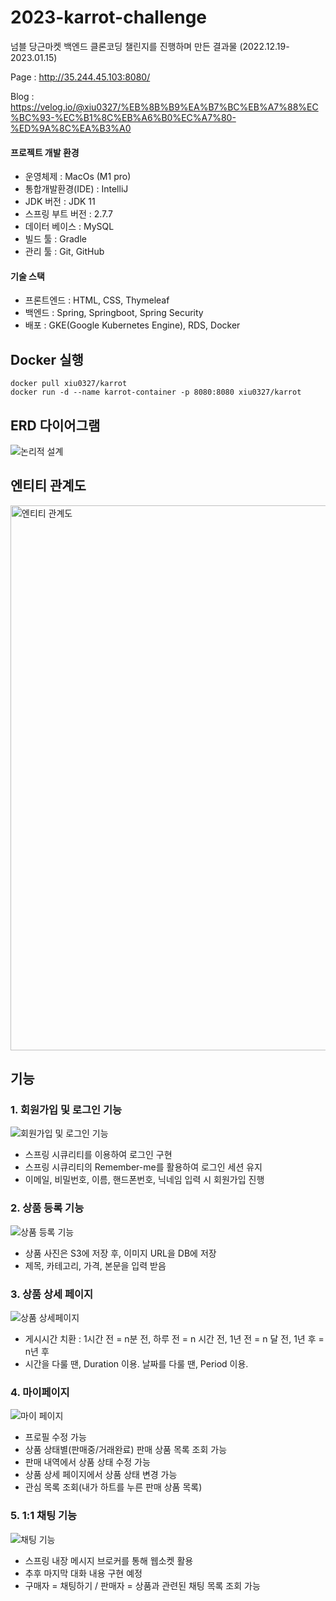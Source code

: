 # 2023-karrot-challenge
넘블 당근마켓 백엔드 클론코딩 챌린지를 진행하며 만든 결과물 (2022.12.19-2023.01.15)

Page : http://35.244.45.103:8080/

Blog : https://velog.io/@xiu0327/%EB%8B%B9%EA%B7%BC%EB%A7%88%EC%BC%93-%EC%B1%8C%EB%A6%B0%EC%A7%80-%ED%9A%8C%EA%B3%A0

#### 프로젝트 개발 환경
- 운영체제 : MacOs (M1 pro)
- 통합개발환경(IDE) : IntelliJ
- JDK 버전 : JDK 11
- 스프링 부트 버전 : 2.7.7
- 데이터 베이스 : MySQL
- 빌드 툴 : Gradle
- 관리 툴 : Git, GitHub


#### 기술 스택
- 프론트엔드 : HTML, CSS, Thymeleaf
- 백엔드 : Spring, Springboot, Spring Security
- 배포 : GKE(Google Kubernetes Engine), RDS, Docker

## Docker 실행
~~~
docker pull xiu0327/karrot
docker run -d --name karrot-container -p 8080:8080 xiu0327/karrot
~~~

## ERD 다이어그램

![논리적 설계](https://user-images.githubusercontent.com/78461009/212488771-82bd5b95-b83e-45d5-89ff-8df392410ead.png)


## 엔티티 관계도

<img width="872" alt="엔티티 관계도" src="https://user-images.githubusercontent.com/78461009/212487731-11395a72-81ad-479a-81ea-408e1b5f585d.png">

## 기능
### 1. 회원가입 및 로그인 기능
![회원가입 및 로그인 기능](https://user-images.githubusercontent.com/78461009/212487742-5e2bb83b-76c4-4f61-896c-bf976b21a8ff.gif)


- 스프링 시큐리티를 이용하여 로그인 구현
- 스프링 시큐리티의 Remember-me를 활용하여 로그인 세션 유지
- 이메일, 비밀번호, 이름, 핸드폰번호, 닉네임 입력 시 회원가입 진행

### 2. 상품 등록 기능
![상품 등록 기능](https://user-images.githubusercontent.com/78461009/212487756-24d4af2e-f76c-4079-a042-eca4547daa62.gif)


- 상품 사진은 S3에 저장 후, 이미지 URL을 DB에 저장
- 제목, 카테고리, 가격, 본문을 입력 받음

### 3. 상품 상세 페이지
![상품 상세페이지](https://user-images.githubusercontent.com/78461009/212487765-c8dd34f3-b74a-457e-bbe4-7087cbb60f88.gif)


- 게시시간 치환 : 1시간 전 = n분 전, 하루 전 = n 시간 전, 1년 전 = n 달 전, 1년 후 = n년 후
- 시간을 다룰 땐, Duration 이용. 날짜를 다룰 땐, Period 이용.

### 4. 마이페이지
![마이 페이지](https://user-images.githubusercontent.com/78461009/212487769-e0c86b83-15c9-4693-a696-2f13b2816b26.gif)


- 프로필 수정 가능
- 상품 상태별(판매중/거래완료) 판매 상품 목록 조회 가능
- 판매 내역에서 상품 상태 수정 가능
- 상품 상세 페이지에서 상품 상태 변경 가능
- 관심 목록 조회(내가 하트를 누른 판매 상품 목록)

### 5. 1:1 채팅 기능
![채팅 기능](https://user-images.githubusercontent.com/78461009/212487775-886d3a2a-5f55-465a-82d7-3f2ebb7f500b.gif)


- 스프링 내장 메시지 브로커를 통해 웹소켓 활용
- 추후 마지막 대화 내용 구현 예정
- 구매자 = 채팅하기 / 판매자 = 상품과 관련된 채팅 목록 조회 가능
